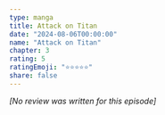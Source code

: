```yaml
---
type: manga
title: Attack on Titan
date: "2024-08-06T00:00:00"
name: "Attack on Titan"
chapter: 3
rating: 5
ratingEmoji: "⭐️⭐️⭐️⭐️⭐️"
share: false
---
```


_[No review was written for this episode]_

